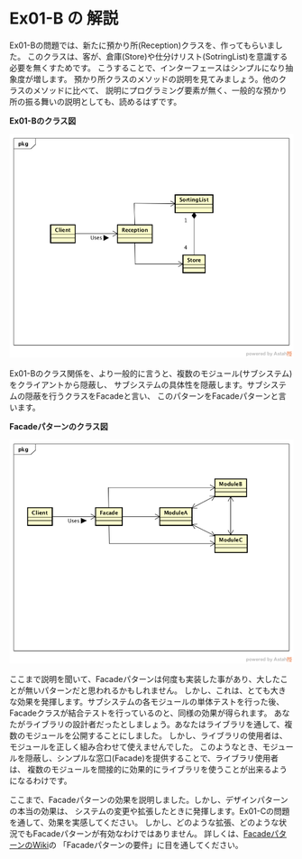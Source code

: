 # Ex01-B の 解説

Ex01-Bの問題では、新たに預かり所(Reception)クラスを、作ってもらいました。
このクラスは、客が、倉庫(Store)や仕分けリスト(SotringList)を意識する必要を無くすためです。
こうすることで、インターフェースはシンプルになり抽象度が増します。
預かり所クラスのメソッドの説明を見てみましょう。他のクラスのメソッドに比べて、
説明にプログラミング要素が無く、一般的な預かり所の振る舞いの説明としても、読めるはずです。

**Ex01-Bのクラス図**

![Ex01-B](img/ex01-b.png "Ex01-B")

Ex01-Bのクラス関係を、より一般的に言うと、複数のモジュール(サブシステム)をクライアントから隠蔽し、
サブシステムの具体性を隠蔽します。サブシステムの隠蔽を行うクラスをFacadeと言い、
このパターンをFacadeパターンと言います。

**Facadeパターンのクラス図**

![Facadeパターン](img/facade.png "Facadeパターン")

ここまで説明を聞いて、Facadeパターンは何度も実装した事があり、大したことが無いパターンだと思われるかもしれません。
しかし、これは、とても大きな効果を発揮します。サブシステムの各モジュールの単体テストを行った後、
Facadeクラスが結合テストを行っているのと、同様の効果が得られます。
あなたがライブラリの設計者だったとしましょう。あなたはライブラリを通して、複数のモジュールを公開することにしました。
しかし、ライブラリの使用者は、モジュールを正しく組み合わせて使えませんでした。
このようなとき、モジュールを隠蔽し、シンプルな窓口(Facade)を提供することで、ライブラリ使用者は、
複数のモジュールを間接的に効果的にライブラリを使うことが出来るようになるわけです。

ここまで、Facadeパターンの効果を説明しました。しかし、デザインパターンの本当の効果は、
システムの変更や拡張したときに発揮します。Ex01-Cの問題を通して、効果を実感してください。
しかし、どのような拡張、どのような状況でもFacadeパターンが有効なわけではありません。
詳しくは、[FacadeパターンのWiki](https://ja.wikipedia.org/wiki/Facade_パターン "FacadeパターンのWiki")の
「Facadeパターンの要件」に目を通してください。